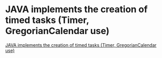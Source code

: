 # JAVA implements the creation of timed tasks (Timer, GregorianCalendar use)
[JAVA implements the creation of timed tasks (Timer, GregorianCalendar use)](https://aiwithcloud.com/2022/09/15/java_implements_the_creation_of_timed_tasks_timer_gregoriancalendar_use/)